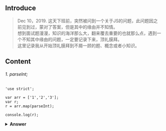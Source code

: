 ## Introduce
> Dec 10，2019. 
> 这天下班前，突然被问到一个关于JS的问题，此问题因之前见到过，蒙对了答案，但是其中的缘由并不知情。    
> 想到面试题漫漫，知识的海洋那么大，翻来覆去重要的也就那么点，遇到一个不知其中缘由的问题，一定要记录下来，顶礼膜拜。    
> 这里记录我从开始顶礼膜拜到不屑一顾的题、概念或者小知识。  

## Content

###### 1. parseInt;

```
'use strict';

var arr = ['1','2','3'];
var r;
r = arr.map(parseInt);

console.log(r);
```


<details><summary><b>Answer</b></summary>
<p>

#### Answer: [1,NaN,NaN]
> 具体解题思路：
>
> 我们先来看map的定义和用法： 
> map()方法返回一个新数组，数组中的元素为原始数组元素调用函数处理后的值。   
> map()方法按照原始数组元素顺序依次处理元素。
> 两点需要注意：map()不会对空数组进行检测、map()不会改变原始数组。
> 语法：array.map(function(currentValue[, index[, array]]),thisValue)
>
> 接着，我们来看parseInt函数。  
> parseInt的定义是用于解析一个字符串，并返回一个整数:   
> parseInt(string,radix),其中radix可选（可填写值介于2～36，若省略该参数或者值为0，则数字将以10进制来解析，若小于2或者大于36，返回NaN）。    
>
> 然后查看上述代码 arr.map(parseInt),我们知道这里表示的是： 
> ```
> arr.map(function(currentValue,index,arr){
>    parseInt(currentValue,index.arr)
> })
> ```
> parseInt需要两个参数，会将arr参数忽略掉，因此，最终的处理过程是： 
> parseInt("1",0)、parseInt("2",1)、parseInt("3",2).    
> 根据上面我们的分析第一个正确，第二个由于radix是1，小于2，返回NaN，第三个由于“3”它不是一个合格的二进制，因此同样返回NaN。
>
> 最后我们给出解决方案：
> ```
> 'use strict';
> 
> var arr = ['1', '2', '3'];
> var r;
> r = arr.map(function parseInt2(x) {
>     return parseInt(x);
> });
> console.log(r);
> ```
> 或者：    
> ```
> 'use strict';
> 
> var arr = ['1', '2', '3'];
> var r;
> r = arr.map(Number);
> console.log(r);
> ```
> 以上就是本道题的心路历程。
</p>
</details>